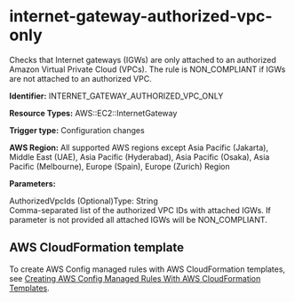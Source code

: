 # internet\-gateway\-authorized\-vpc\-only<a name="internet-gateway-authorized-vpc-only"></a>

Checks that Internet gateways \(IGWs\) are only attached to an authorized Amazon Virtual Private Cloud \(VPCs\)\. The rule is NON\_COMPLIANT if IGWs are not attached to an authorized VPC\. 

**Identifier:** INTERNET\_GATEWAY\_AUTHORIZED\_VPC\_ONLY

**Resource Types:** AWS::EC2::InternetGateway

**Trigger type:** Configuration changes

**AWS Region:** All supported AWS regions except Asia Pacific \(Jakarta\), Middle East \(UAE\), Asia Pacific \(Hyderabad\), Asia Pacific \(Osaka\), Asia Pacific \(Melbourne\), Europe \(Spain\), Europe \(Zurich\) Region

**Parameters:**

AuthorizedVpcIds \(Optional\)Type: String  
Comma\-separated list of the authorized VPC IDs with attached IGWs\. If parameter is not provided all attached IGWs will be NON\_COMPLIANT\.

## AWS CloudFormation template<a name="w2aac12c33c15b9d391c17"></a>

To create AWS Config managed rules with AWS CloudFormation templates, see [Creating AWS Config Managed Rules With AWS CloudFormation Templates](aws-config-managed-rules-cloudformation-templates.md)\.